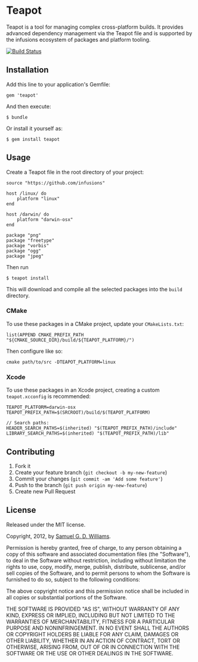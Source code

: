 # Teapot

Teapot is a tool for managing complex cross-platform builds. It provides
advanced dependency management via the Teapot file and is supported by
the infusions ecosystem of packages and platform tooling.

[![Build Status](https://secure.travis-ci.org/ioquatix/teapot.png)](http://travis-ci.org/ioquatix/teapot)

## Installation

Add this line to your application's Gemfile:

    gem 'teapot'

And then execute:

    $ bundle

Or install it yourself as:

    $ gem install teapot

## Usage

Create a Teapot file in the root directory of your project:

	source "https://github.com/infusions"

	host /linux/ do
		platform "linux"
	end
	
	host /darwin/ do
		platform "darwin-osx"
	end

	package "png"
	package "freetype"
	package "vorbis"
	package "ogg"
	package "jpeg"

Then run

	$ teapot install

This will download and compile all the selected packages into the `build` directory.

### CMake ###

To use these packages in a CMake project, update your `CMakeLists.txt`:

	list(APPEND CMAKE_PREFIX_PATH "${CMAKE_SOURCE_DIR}/build/${TEAPOT_PLATFORM}/")

Then configure like so:

	cmake path/to/src -DTEAPOT_PLATFORM=linux

### Xcode ###

To use these packages in an Xcode project, creating a custom `teapot.xcconfig` is recommended:

	TEAPOT_PLATFORM=darwin-osx
	TEAPOT_PREFIX_PATH=$(SRCROOT)/build/$(TEAPOT_PLATFORM)
	
	// Search paths:
	HEADER_SEARCH_PATHS=$(inherited) "$(TEAPOT_PREFIX_PATH)/include"
	LIBRARY_SEARCH_PATHS=$(inherited) "$(TEAPOT_PREFIX_PATH)/lib"

## Contributing

1. Fork it
2. Create your feature branch (`git checkout -b my-new-feature`)
3. Commit your changes (`git commit -am 'Add some feature'`)
4. Push to the branch (`git push origin my-new-feature`)
5. Create new Pull Request

## License

Released under the MIT license.

Copyright, 2012, by [Samuel G. D. Williams](http://www.codeotaku.com/samuel-williams).

Permission is hereby granted, free of charge, to any person obtaining a copy
of this software and associated documentation files (the "Software"), to deal
in the Software without restriction, including without limitation the rights
to use, copy, modify, merge, publish, distribute, sublicense, and/or sell
copies of the Software, and to permit persons to whom the Software is
furnished to do so, subject to the following conditions:

The above copyright notice and this permission notice shall be included in
all copies or substantial portions of the Software.

THE SOFTWARE IS PROVIDED "AS IS", WITHOUT WARRANTY OF ANY KIND, EXPRESS OR
IMPLIED, INCLUDING BUT NOT LIMITED TO THE WARRANTIES OF MERCHANTABILITY,
FITNESS FOR A PARTICULAR PURPOSE AND NONINFRINGEMENT. IN NO EVENT SHALL THE
AUTHORS OR COPYRIGHT HOLDERS BE LIABLE FOR ANY CLAIM, DAMAGES OR OTHER
LIABILITY, WHETHER IN AN ACTION OF CONTRACT, TORT OR OTHERWISE, ARISING FROM,
OUT OF OR IN CONNECTION WITH THE SOFTWARE OR THE USE OR OTHER DEALINGS IN
THE SOFTWARE.
